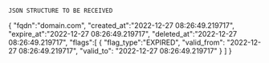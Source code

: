 ```
JSON STRUCTURE TO BE RECEIVED
```

{
"fqdn":"domain.com",
"created_at":"2022-12-27 08:26:49.219717",
"expire_at":"2022-12-27 08:26:49.219717",
"deleted_at":"2022-12-27 08:26:49.219717",
"flags":[
{
"flag_type":"EXPIRED",
"valid_from": "2022-12-27 08:26:49.219717",
"valid_to": "2022-12-27 08:26:49.219717"
}
]
}
